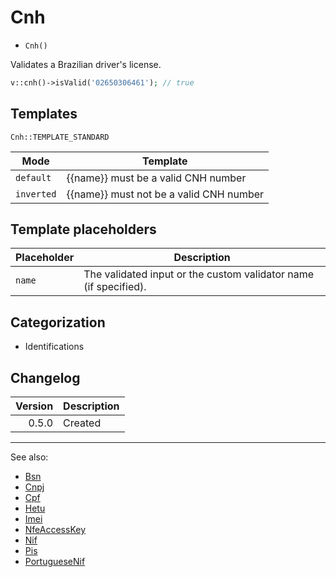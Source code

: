 # Cnh

- `Cnh()`

Validates a Brazilian driver's license.

```php
v::cnh()->isValid('02650306461'); // true
```

## Templates

`Cnh::TEMPLATE_STANDARD`

| Mode       | Template                                |
|------------|-----------------------------------------|
| `default`  | {{name}} must be a valid CNH number     |
| `inverted` | {{name}} must not be a valid CNH number |

## Template placeholders

| Placeholder | Description                                                      |
|-------------|------------------------------------------------------------------|
| `name`      | The validated input or the custom validator name (if specified). |

## Categorization

- Identifications

## Changelog

| Version | Description |
|--------:|-------------|
|   0.5.0 | Created     |

***
See also:

- [Bsn](Bsn.md)
- [Cnpj](Cnpj.md)
- [Cpf](Cpf.md)
- [Hetu](Hetu.md)
- [Imei](Imei.md)
- [NfeAccessKey](NfeAccessKey.md)
- [Nif](Nif.md)
- [Pis](Pis.md)
- [PortugueseNif](PortugueseNif.md)

